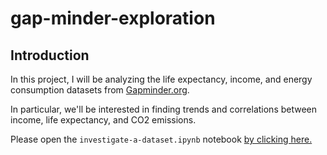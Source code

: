 # gap-minder-exploration

<a id='intro'></a>
## Introduction

In this project, I will be analyzing the life expectancy, income, and energy consumption datasets from [Gapminder.org](https://www.gapminder.org/data/).

In particular, we'll be interested in finding trends and correlations between income, life expectancy, and CO2 emissions.

Please open the ``investigate-a-dataset.ipynb`` notebook [by clicking here.](https://github.com/lejimmy/gap-minder-exploration/blob/master/investigate-a-dataset.ipynb)
